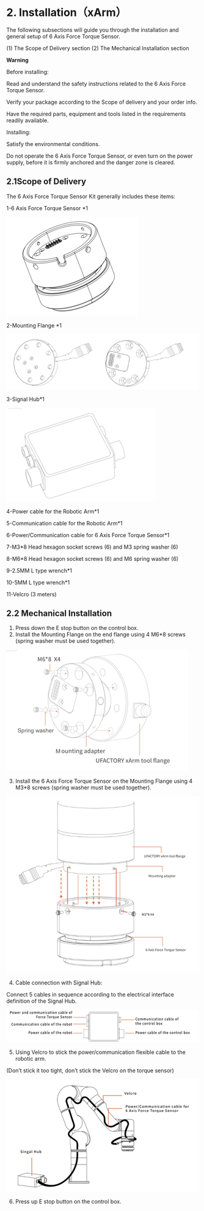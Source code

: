﻿# 2. **Installation（xArm）**

The following subsections will guide you through the installation and general setup of 6 Axis Force Torque Sensor.

(1) The Scope of Delivery section
(2) The Mechanical Installation section

**Warning**

Before installing:

Read and understand the safety instructions related to the 6 Axis Force Torque Sensor.

Verify your package according to the Scope of delivery and your order info.

Have the required parts, equipment and tools listed in the requirements readily available.

Installing:

Satisfy the environmental conditions.

Do not operate the 6 Axis Force Torque Sensor, or even turn on the power supply, before it is firmly anchored and the danger zone is cleared.

## 2.1**Scope of Delivery**

The 6 Axis Force Torque Sensor Kit generally includes these items:

1-6 Axis Force Torque Sensor \*1

![](assets/img_1.png)

2-Mounting Flange \*1

![](assets/img_2.png)


3-Signal Hub\*1

![](assets/img_3.png)


4-Power cable for the Robotic Arm\*1

5-Communication cable for the Robotic Arm\*1

6-Power/Communication cable for 6 Axis Force Torque Sensor\*1

7-M3\*8 Head hexagon socket screws (6) and M3 spring washer (6)

8-M6\*8 Head hexagon socket screws (6) and M6 spring washer (6)

9-2.5MM L type wrench\*1

10-5MM L type wrench\*1

11-Velcro (3 meters)

## 2.2 **Mechanical Installation**

1. Press down the E stop button on the control box.
2. Install the Mounting Flange on the end flange using 4 M6\*8 screws (spring washer must be used together).

![](assets/img_4.png)

3. Install the 6 Axis Force Torque Sensor on the Mounting Flange using 4 M3\*8 screws (spring washer must be used together).

![](assets/img_5.png)

4. Cable connection with Signal Hub:

Connect 5 cables in sequence according to the electrical interface definition of the Signal Hub.

![](assets/img_6.png)

5. Using Velcro to stick the power/communication flexible cable to the robotic arm.

 (Don’t stick it too tight, don’t stick the Velcro on the torque sensor)

![](assets/img_7.png)

6. Press up E stop button on the control box.
